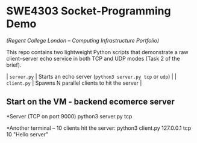 # SWE4303 Socket-Programming Demo  
*(Regent College London – Computing Infrastructure Portfolio)*

This repo contains two lightweight Python scripts that demonstrate a raw client–server
echo service in both TCP and UDP modes (Task 2 of the brief).


| `server.py` | Starts an echo server (`python3 server.py tcp` or `udp`) |
| `client.py` | Spawns N parallel clients to hit the server   |



## Start on the VM - backend ecomerce server
*Server  (TCP on port 9000)
python3 server.py tcp


*Another terminal – 10 clients hit the server:
python3 client.py 127.0.0.1 tcp 10 "Hello server"
